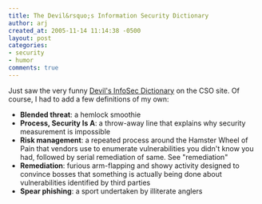 ```yaml
---
title: The Devil&rsquo;s Information Security Dictionary
author: arj
created_at: 2005-11-14 11:14:38 -0500
layout: post
categories: 
- security
- humor
comments: true
---
```


Just saw the very funny [Devil's InfoSec Dictionary](http://www.csoonline.com/read/080105/debrief.html) on the CSO site. Of course, I had to add a few definitions of my own:

* __Blended threat__: a hemlock smoothie
* __Process, Security Is A__: a throw-away line that explains why security measurement is impossible
* __Risk management__: a repeated process around the Hamster Wheel of Pain that vendors use to enumerate vulnerabilities you didn't know you had, followed by serial remediation of same. See "remediation"
* __Remediation__: furious arm-flapping and showy activity designed to convince bosses that something is actually being done about vulnerabilities identified by third parties 
* __Spear phishing__: a sport undertaken by illiterate anglers
